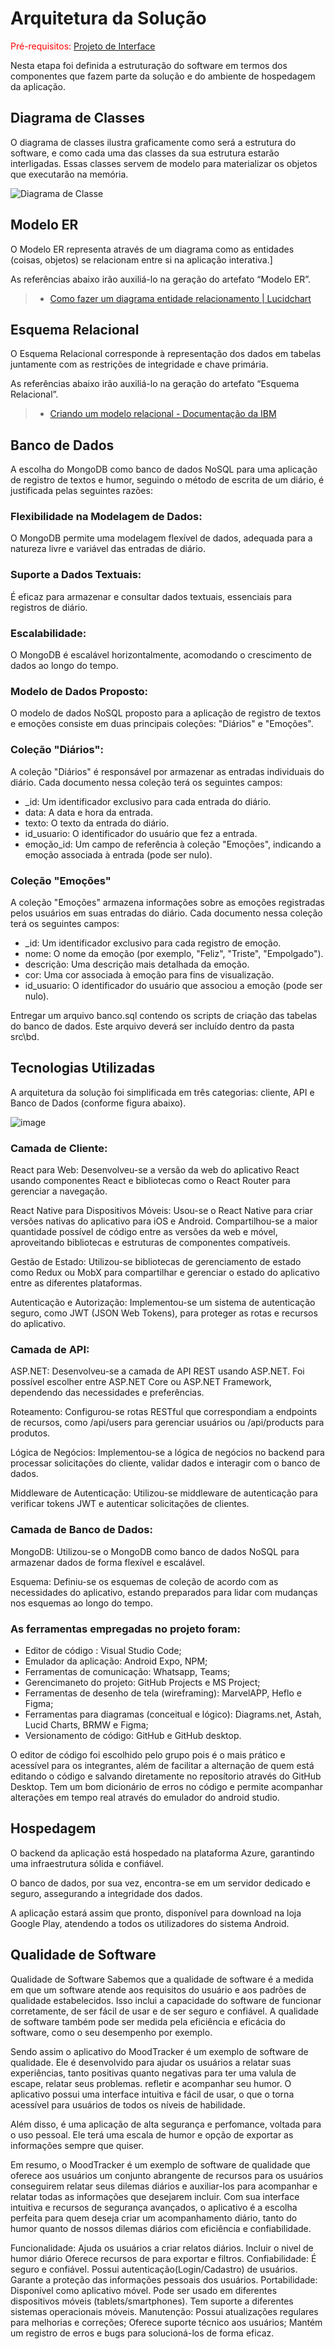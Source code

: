 # Arquitetura da Solução

<span style="color:red">Pré-requisitos: <a href="3-Projeto de Interface.md"> Projeto de Interface</a></span>

Nesta etapa foi definida a estruturação do software  em termos dos componentes que fazem parte da solução e do ambiente de hospedagem da aplicação.

## Diagrama de Classes

O diagrama de classes ilustra graficamente como será a estrutura do software, e como cada uma das classes da sua estrutura estarão interligadas. Essas classes servem de modelo para materializar os objetos que executarão na memória.

![Diagrama de Classe](img/diagramaClasse.png)

## Modelo ER

O Modelo ER representa através de um diagrama como as entidades (coisas, objetos) se relacionam entre si na aplicação interativa.]

As referências abaixo irão auxiliá-lo na geração do artefato “Modelo ER”.

> - [Como fazer um diagrama entidade relacionamento | Lucidchart](https://www.lucidchart.com/pages/pt/como-fazer-um-diagrama-entidade-relacionamento)

## Esquema Relacional

O Esquema Relacional corresponde à representação dos dados em tabelas juntamente com as restrições de integridade e chave primária.
 
As referências abaixo irão auxiliá-lo na geração do artefato “Esquema Relacional”.

> - [Criando um modelo relacional - Documentação da IBM](https://www.ibm.com/docs/pt-br/cognos-analytics/10.2.2?topic=designer-creating-relational-model)

## Banco de Dados

A escolha do MongoDB como banco de dados NoSQL para uma aplicação de registro de textos e humor, seguindo o método de escrita de um diário, é justificada pelas seguintes razões:

### Flexibilidade na Modelagem de Dados:
O MongoDB permite uma modelagem flexível de dados, adequada para a natureza livre e variável das entradas de diário.

### Suporte a Dados Textuais:
É eficaz para armazenar e consultar dados textuais, essenciais para registros de diário.

### Escalabilidade:
O MongoDB é escalável horizontalmente, acomodando o crescimento de dados ao longo do tempo.

### Modelo de Dados Proposto:
O modelo de dados NoSQL proposto para a aplicação de registro de textos e emoções consiste em duas principais coleções: "Diários" e "Emoções".

### Coleção "Diários":
A coleção "Diários" é responsável por armazenar as entradas individuais do diário. Cada documento nessa coleção terá os seguintes campos:

- _id: Um identificador exclusivo para cada entrada do diário.
- data: A data e hora da entrada.
- texto: O texto da entrada do diário.
- id_usuario: O identificador do usuário que fez a entrada.
- emoção_id: Um campo de referência à coleção "Emoções", indicando a emoção associada à entrada (pode ser nulo).

### Coleção "Emoções"
A coleção "Emoções" armazena informações sobre as emoções registradas pelos usuários em suas entradas do diário. Cada documento nessa coleção terá os seguintes campos:

- _id: Um identificador exclusivo para cada registro de emoção.
- nome: O nome da emoção (por exemplo, "Feliz", "Triste", "Empolgado").
- descrição: Uma descrição mais detalhada da emoção.
- cor: Uma cor associada à emoção para fins de visualização.
- id_usuario: O identificador do usuário que associou a emoção (pode ser nulo).


Entregar um arquivo banco.sql contendo os scripts de criação das tabelas do banco de dados. Este arquivo deverá ser incluído dentro da pasta src\bd.

## Tecnologias Utilizadas

A arquitetura da solução foi simplificada em três categorias: cliente, API e Banco de Dados (conforme figura abaixo).

![image](https://github.com/ICEI-PUC-Minas-PMV-ADS/pmv-ads-2023-2-e4-proj-infra-t1-pmv-ads-2023-2-e4-projmoodtracker/assets/59934631/7b520abf-2b9f-46ea-a9ca-8eeb6fef6e30)

### Camada de Cliente:

React para Web: Desenvolveu-se a versão da web do aplicativo React usando componentes React e bibliotecas como o React Router para gerenciar a navegação.

React Native para Dispositivos Móveis: Usou-se o React Native para criar versões nativas do aplicativo para iOS e Android. Compartilhou-se a maior quantidade possível de código entre as versões da web e móvel, aproveitando bibliotecas e estruturas de componentes compatíveis.

Gestão de Estado: Utilizou-se bibliotecas de gerenciamento de estado como Redux ou MobX para compartilhar e gerenciar o estado do aplicativo entre as diferentes plataformas.

Autenticação e Autorização: Implementou-se um sistema de autenticação seguro, como JWT (JSON Web Tokens), para proteger as rotas e recursos do aplicativo.

### Camada de API:

ASP.NET: Desenvolveu-se a camada de API REST usando ASP.NET. Foi possível escolher entre ASP.NET Core ou ASP.NET Framework, dependendo das necessidades e preferências.

Roteamento: Configurou-se rotas RESTful que correspondiam a endpoints de recursos, como /api/users para gerenciar usuários ou /api/products para produtos.

Lógica de Negócios: Implementou-se a lógica de negócios no backend para processar solicitações do cliente, validar dados e interagir com o banco de dados.

Middleware de Autenticação: Utilizou-se middleware de autenticação para verificar tokens JWT e autenticar solicitações de clientes.

### Camada de Banco de Dados:

MongoDB: Utilizou-se o MongoDB como banco de dados NoSQL para armazenar dados de forma flexível e escalável.

Esquema: Definiu-se os esquemas de coleção de acordo com as necessidades do aplicativo, estando preparados para lidar com mudanças nos esquemas ao longo do tempo.

### As ferramentas empregadas no projeto foram:

- Editor de código : Visual Studio Code;
- Emulador da aplicação: Android Expo, NPM;
- Ferramentas de comunicação: Whatsapp, Teams;
- Gerencimaneto do projeto: GitHub Projects e MS Project;
- Ferramentas de desenho de tela (wireframing): MarvelAPP, Heflo e Figma;
- Ferramentas para diagramas (conceitual e lógico): Diagrams.net, Astah, Lucid Charts, BRMW e Figma;
- Versionamento de código: GitHub e GitHub desktop.

O editor de código foi escolhido pelo grupo pois é o mais prático e acessível para os integrantes, além de facilitar a alternação de quem está editando o código e salvando diretamente no reposítorio através do GitHub Desktop. Tem um bom dicionário de erros no código e permite acompanhar alterações em tempo real através do emulador do android studio.

## Hospedagem

O backend da aplicação está hospedado na plataforma Azure, garantindo uma infraestrutura sólida e confiável. 

O banco de dados, por sua vez, encontra-se em um servidor dedicado e seguro, assegurando a integridade dos dados. 

A aplicação estará assim que pronto, disponível para download na loja Google Play, atendendo a todos os utilizadores do sistema Android.

## Qualidade de Software

Qualidade de Software
Sabemos que a qualidade de software é a medida em que um software atende aos requisitos do usuário e aos padrões de qualidade estabelecidos. Isso inclui a capacidade do software de funcionar corretamente, de ser fácil de usar e de ser seguro e confiável. A qualidade de software também pode ser medida pela eficiência e eficácia do software, como o seu desempenho por exemplo.

Sendo assim o aplicativo do MoodTracker é um exemplo de software de qualidade. Ele é desenvolvido para ajudar os usuários a relatar suas experiências, tanto positivas quanto negativas para ter uma valula de escape, relatar seus problemas. refletir e acompanhar seu humor. O aplicativo possui uma interface intuitiva e fácil de usar, o que o torna acessível para usuários de todos os níveis de habilidade.

Além disso, é uma aplicação de alta segurança e perfomance, voltada para o uso pessoal. Ele terá uma escala de humor e opção de exportar as informações sempre que quiser.

Em resumo, o MoodTracker é um exemplo de software de qualidade que oferece aos usuários um conjunto abrangente de recursos para os usuários conseguirem relatar seus dilemas diários e auxiliar-los para acompanhar e relatar todas as informações que desejarem incluir. Com sua interface intuitiva e recursos de segurança avançados, o aplicativo é a escolha perfeita para quem deseja criar um acompanhamento diário, tanto do humor quanto de nossos dilemas diários com eficiência e confiabilidade.

Funcionalidade:
Ajuda os usuários a criar relatos diários.
Incluir o nivel de humor diário
Oferece recursos de para exportar e filtros.
Confiabilidade:
É seguro e confiável.
Possui autenticação(Login/Cadastro) de usuários.
Garante a proteção das informações pessoais dos usuários.
Portabilidade:
Disponível como aplicativo móvel.
Pode ser usado em diferentes dispositivos móveis (tablets/smartphones).
Tem suporte a diferentes sistemas operacionais móveis.
Manutenção:
Possui atualizações regulares para melhorias e correções;
Oferece suporte técnico aos usuários;
Mantém um registro de erros e bugs para solucioná-los de forma eficaz.
